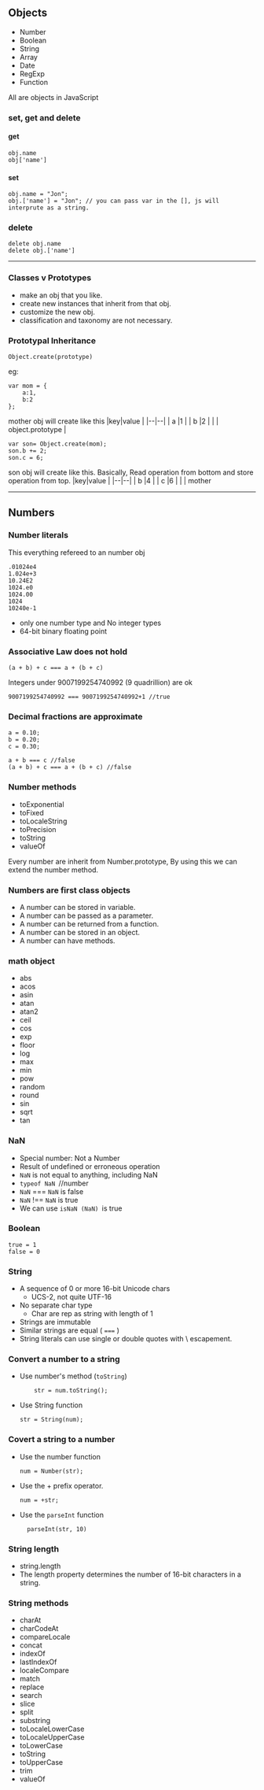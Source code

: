 ## Objects

- Number
- Boolean
- String
- Array
- Date
- RegExp
- Function

All are objects in JavaScript

### set, get and delete

#### get
	
	obj.name
	obj['name']
	
#### set

	obj.name = "Jon";
	obj.['name'] = "Jon"; // you can pass var in the [], js will interprute as a string.

### delete
	
	delete obj.name
	delete obj.['name']


---

### Classes v Prototypes

- make an obj that you like.
- create new instances that inherit from that obj.
- customize the new obj.
- classification and taxonomy are not necessary.


### Prototypal Inheritance

	Object.create(prototype)

eg:

	var mom = {
		a:1,
		b:2
	};


mother obj will create like this
|key|value  |
|--|--|
| a |1  |
| b |2  |
|  | object.prototype |

	
	var son= Object.create(mom);
	son.b += 2;
	son.c = 6;

son obj will create like this.
Basically, Read operation from bottom and store operation from top.
|key|value  |
|--|--|
| b |4  |
| c |6  |
|  | mother 

---
## Numbers 

### Number literals

This everything refereed to an number obj 	

	.01024e4
	1.024e+3
	10.24E2
	1024.e0
	1024.00
	1024
	10240e-1

-	only one number type and No integer types
- 64-bit binary floating point

### Associative Law does not hold
	(a + b) + c === a + (b + c)
Integers under 9007199254740992 (9 quadrillion) are ok
	
	9007199254740992 === 9007199254740992+1 //true 
	
### Decimal fractions are approximate

	a = 0.10;
	b = 0.20;
	c = 0.30;
	
	a + b === c //false
	(a + b) + c === a + (b + c) //false

### Number methods

- toExponential
- toFixed
- toLocaleString
- toPrecision
- toString
- valueOf
	
Every number are inherit from Number.prototype, By using this we can extend the number method.

### Numbers are first class objects

- A number can be stored in variable.
- A number can be passed as a parameter.
- A number can be returned from a function.
- A number can be stored in an object.
- A number can have methods.

### math object
- abs
- acos
- asin
- atan
- atan2
- ceil
- cos
- exp
- floor
- log
- max
- min
- pow
- random
- round
- sin
- sqrt
- tan

### NaN
 - Special number: Not a Number
 - Result of undefined or erroneous operation
 - `NaN` is not equal to anything, including NaN
 - `typeof NaN `//number
 - `NaN` === `NaN` is false
  - `NaN` !== `NaN` is true
  - We can use `isNaN (NaN) `is true

### Boolean 

	true = 1
	false = 0

### String

- A sequence of 0 or more 16-bit Unicode chars
	-  UCS-2, not quite UTF-16
- No separate char type
	- Char are rep as string with length of 1
- Strings are immutable
- Similar strings are equal ( `===` )
- String literals can use single or double quotes with \ escapement.

### Convert a number to a string

-	Use number's method (`toString`)

			str = num.toString();
-	Use String function

		str = String(num);

### Covert a string to a number

- Use the number function
	
	  num = Number(str);

- Use the + prefix operator.
	
	  num = +str;
	
- Use the `parseInt` function

    	parseInt(str, 10)

### String length
-	string.length
-	The length property determines the number of 16-bit characters in a string.
 	

### String methods
- charAt
- charCodeAt
- compareLocale
- concat
- indexOf
- lastIndexOf
- localeCompare
- match
- replace
- search
- slice
- split
- substring
- toLocaleLowerCase
- toLocaleUpperCase
- toLowerCase
- toString
- toUpperCase
- trim
- valueOf


<!--stackedit_data:
eyJoaXN0b3J5IjpbLTE5NzA4MTEwOTBdfQ==
-->